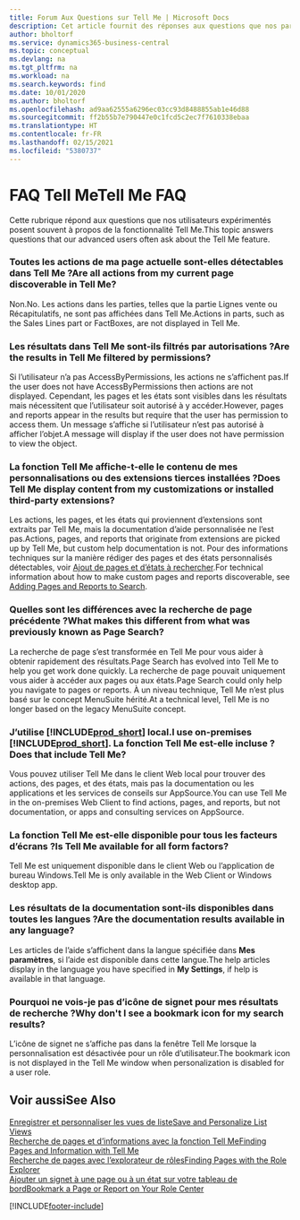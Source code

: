 ```yaml
---
title: Forum Aux Questions sur Tell Me | Microsoft Docs
description: Cet article fournit des réponses aux questions que nos partenaires et clients posent souvent sur Tell Me.
author: bholtorf
ms.service: dynamics365-business-central
ms.topic: conceptual
ms.devlang: na
ms.tgt_pltfrm: na
ms.workload: na
ms.search.keywords: find
ms.date: 10/01/2020
ms.author: bholtorf
ms.openlocfilehash: ad9aa62555a6296ec03cc93d8488855ab1e46d88
ms.sourcegitcommit: ff2b55b7e790447e0c1fcd5c2ec7f7610338ebaa
ms.translationtype: HT
ms.contentlocale: fr-FR
ms.lasthandoff: 02/15/2021
ms.locfileid: "5380737"
---
```

# <a name="tell-me-faq"></a><span data-ttu-id="c6da0-103">FAQ Tell Me</span><span class="sxs-lookup"><span data-stu-id="c6da0-103">Tell Me FAQ</span></span>
<span data-ttu-id="c6da0-104">Cette rubrique répond aux questions que nos utilisateurs expérimentés posent souvent à propos de la fonctionnalité Tell Me.</span><span class="sxs-lookup"><span data-stu-id="c6da0-104">This topic answers questions that our advanced users often ask about the Tell Me feature.</span></span>

### <a name="are-all-actions-from-my-current-page-discoverable-in-tell-me"></a><span data-ttu-id="c6da0-105">Toutes les actions de ma page actuelle sont-elles détectables dans Tell Me ?</span><span class="sxs-lookup"><span data-stu-id="c6da0-105">Are all actions from my current page discoverable in Tell Me?</span></span>
<span data-ttu-id="c6da0-106">Non.</span><span class="sxs-lookup"><span data-stu-id="c6da0-106">No.</span></span> <span data-ttu-id="c6da0-107">Les actions dans les parties, telles que la partie Lignes vente ou Récapitulatifs, ne sont pas affichées dans Tell Me.</span><span class="sxs-lookup"><span data-stu-id="c6da0-107">Actions in parts, such as the Sales Lines part or FactBoxes, are not displayed in Tell Me.</span></span>

### <a name="are-the-results-in-tell-me-filtered-by-permissions"></a><span data-ttu-id="c6da0-108">Les résultats dans Tell Me sont-ils filtrés par autorisations ?</span><span class="sxs-lookup"><span data-stu-id="c6da0-108">Are the results in Tell Me filtered by permissions?</span></span>
<span data-ttu-id="c6da0-109">Si l’utilisateur n’a pas AccessByPermissions, les actions ne s’affichent pas.</span><span class="sxs-lookup"><span data-stu-id="c6da0-109">If the user does not have AccessByPermissions then actions are not displayed.</span></span> <span data-ttu-id="c6da0-110">Cependant, les pages et les états sont visibles dans les résultats mais nécessitent que l’utilisateur soit autorisé à y accéder.</span><span class="sxs-lookup"><span data-stu-id="c6da0-110">However, pages and reports appear in the results but require that the user has permission to access them.</span></span> <span data-ttu-id="c6da0-111">Un message s’affiche si l’utilisateur n’est pas autorisé à afficher l’objet.</span><span class="sxs-lookup"><span data-stu-id="c6da0-111">A message will display if the user does not have permission to view the object.</span></span>

### <a name="does-tell-me-display-content-from-my-customizations-or-installed-third-party-extensions"></a><span data-ttu-id="c6da0-112">La fonction Tell Me affiche-t-elle le contenu de mes personnalisations ou des extensions tierces installées ?</span><span class="sxs-lookup"><span data-stu-id="c6da0-112">Does Tell Me display content from my customizations or installed third-party extensions?</span></span>
<span data-ttu-id="c6da0-113">Les actions, les pages, et les états qui proviennent d’extensions sont extraits par Tell Me, mais la documentation d’aide personnalisée ne l’est pas.</span><span class="sxs-lookup"><span data-stu-id="c6da0-113">Actions, pages, and reports that originate from extensions are picked up by Tell Me, but custom help documentation is not.</span></span> <span data-ttu-id="c6da0-114">Pour des informations techniques sur la manière rédiger des pages et des états personnalisés détectables, voir [Ajout de pages et d’états à rechercher](/dynamics365/business-central/dev-itpro/developer/devenv-al-menusuite-functionality).</span><span class="sxs-lookup"><span data-stu-id="c6da0-114">For technical information about how to make custom pages and reports discoverable, see [Adding Pages and Reports to Search](/dynamics365/business-central/dev-itpro/developer/devenv-al-menusuite-functionality).</span></span>

### <a name="what-makes-this-different-from-what-was-previously-known-as-page-search"></a><span data-ttu-id="c6da0-115">Quelles sont les différences avec la recherche de page précédente ?</span><span class="sxs-lookup"><span data-stu-id="c6da0-115">What makes this different from what was previously known as Page Search?</span></span>
<span data-ttu-id="c6da0-116">La recherche de page s’est transformée en Tell Me pour vous aider à obtenir rapidement des résultats.</span><span class="sxs-lookup"><span data-stu-id="c6da0-116">Page Search has evolved into Tell Me to help you get work done quickly.</span></span> <span data-ttu-id="c6da0-117">La recherche de page pouvait uniquement vous aider à accéder aux pages ou aux états.</span><span class="sxs-lookup"><span data-stu-id="c6da0-117">Page Search could only help you navigate to pages or reports.</span></span> <span data-ttu-id="c6da0-118">À un niveau technique, Tell Me n’est plus basé sur le concept MenuSuite hérité.</span><span class="sxs-lookup"><span data-stu-id="c6da0-118">At a technical level, Tell Me is no longer based on the legacy MenuSuite concept.</span></span>

### <a name="i-use-on-premises-prod_short-does-that-include-tell-me"></a><span data-ttu-id="c6da0-119">J’utilise [!INCLUDE[prod_short](includes/prod_short.md)] local.</span><span class="sxs-lookup"><span data-stu-id="c6da0-119">I use on-premises [!INCLUDE[prod_short](includes/prod_short.md)].</span></span> <span data-ttu-id="c6da0-120">La fonction Tell Me est-elle incluse ?</span><span class="sxs-lookup"><span data-stu-id="c6da0-120">Does that include Tell Me?</span></span>
<span data-ttu-id="c6da0-121">Vous pouvez utiliser Tell Me dans le client Web local pour trouver des actions, des pages, et des états, mais pas la documentation ou les applications et les services de conseils sur AppSource.</span><span class="sxs-lookup"><span data-stu-id="c6da0-121">You can use Tell Me in the on-premises Web Client to find actions, pages, and reports, but not documentation, or apps and consulting services on AppSource.</span></span>

### <a name="is-tell-me-available-for-all-form-factors"></a><span data-ttu-id="c6da0-122">La fonction Tell Me est-elle disponible pour tous les facteurs d’écrans ?</span><span class="sxs-lookup"><span data-stu-id="c6da0-122">Is Tell Me available for all form factors?</span></span>
<span data-ttu-id="c6da0-123">Tell Me est uniquement disponible dans le client Web ou l’application de bureau Windows.</span><span class="sxs-lookup"><span data-stu-id="c6da0-123">Tell Me is only available in the Web Client or Windows desktop app.</span></span>

### <a name="are-the-documentation-results-available-in-any-language"></a><span data-ttu-id="c6da0-124">Les résultats de la documentation sont-ils disponibles dans toutes les langues ?</span><span class="sxs-lookup"><span data-stu-id="c6da0-124">Are the documentation results available in any language?</span></span>
<span data-ttu-id="c6da0-125">Les articles de l’aide s’affichent dans la langue spécifiée dans **Mes paramètres**, si l’aide est disponible dans cette langue.</span><span class="sxs-lookup"><span data-stu-id="c6da0-125">The help articles display in the language you have specified in **My Settings**, if help is available in that language.</span></span>

### <a name="why-dont-i-see-a-bookmark-icon-for-my-search-results"></a><span data-ttu-id="c6da0-126">Pourquoi ne vois-je pas d’icône de signet pour mes résultats de recherche ?</span><span class="sxs-lookup"><span data-stu-id="c6da0-126">Why don't I see a bookmark icon for my search results?</span></span>
<span data-ttu-id="c6da0-127">L’icône de signet ne s’affiche pas dans la fenêtre Tell Me lorsque la personnalisation est désactivée pour un rôle d’utilisateur.</span><span class="sxs-lookup"><span data-stu-id="c6da0-127">The bookmark icon is not displayed in the Tell Me window when personalization is disabled for a user role.</span></span>


## <a name="see-also"></a><span data-ttu-id="c6da0-128">Voir aussi</span><span class="sxs-lookup"><span data-stu-id="c6da0-128">See Also</span></span>  
[<span data-ttu-id="c6da0-129">Enregistrer et personnaliser les vues de liste</span><span class="sxs-lookup"><span data-stu-id="c6da0-129">Save and Personalize List Views</span></span>](ui-views.md)  
[<span data-ttu-id="c6da0-130">Recherche de pages et d’informations avec la fonction Tell Me</span><span class="sxs-lookup"><span data-stu-id="c6da0-130">Finding Pages and Information with Tell Me</span></span>](ui-search.md)  
[<span data-ttu-id="c6da0-131">Recherche de pages avec l’explorateur de rôles</span><span class="sxs-lookup"><span data-stu-id="c6da0-131">Finding Pages with the Role Explorer</span></span>](ui-role-explorer.md)  
[<span data-ttu-id="c6da0-132">Ajouter un signet à une page ou à un état sur votre tableau de bord</span><span class="sxs-lookup"><span data-stu-id="c6da0-132">Bookmark a Page or Report on Your Role Center</span></span>](ui-bookmarks.md)


[!INCLUDE[footer-include](includes/footer-banner.md)]